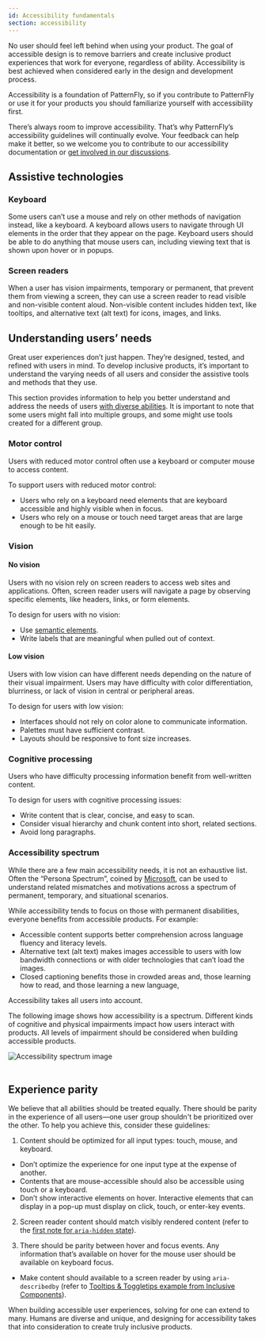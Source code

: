 ```yaml
---
id: Accessibility fundamentals
section: accessibility
---
```


No user should feel left behind when using your product. The goal of accessible design is to remove barriers and create inclusive product experiences that work for everyone, regardless of ability. Accessibility is best achieved when considered early in the design and development process. 

Accessibility is a foundation of PatternFly, so if you contribute to PatternFly or use it for your products you should familiarize yourself with accessibility first.

There’s always room to improve accessibility. That’s why PatternFly’s accessibility guidelines will continually evolve. Your feedback can help make it better, so we welcome you to contribute to our accessibility documentation or [get involved in our discussions](https://github.com/orgs/patternfly/discussions). 

## Assistive technologies

### Keyboard
Some users can’t use a mouse and rely on other methods of navigation instead, like a keyboard. A keyboard allows users to navigate through UI elements in the order that they appear on the page. Keyboard users should be able to do anything that mouse users can, including viewing text that is shown upon hover or in popups.  

### Screen readers
When a user has vision impairments, temporary or permanent, that prevent them from viewing a screen, they can use a screen reader to read visible and non-visible content aloud. Non-visible content includes hidden text, like tooltips, and alternative text (alt text) for icons, images, and links. 

## Understanding users’ needs
Great user experiences don’t just happen. They’re designed, tested, and refined with users in mind. To develop inclusive products, it’s important to understand the varying needs of all users and consider the assistive tools and methods that they use.

This section provides information to help you better understand and address the needs of users [with diverse abilities](https://www.a11yproject.com/posts/accessibility-is-blind-people/). It is important to note that some users might fall into multiple groups, and some might use tools created for a different group.

### Motor control
Users with reduced motor control often use a keyboard or computer mouse to access content.

To support users with reduced motor control: 
- Users who rely on a keyboard need elements that are keyboard accessible and highly visible when in focus.
- Users who rely on a mouse or touch need target areas that are large enough to be hit easily.

### Vision

#### No vision 
Users with no vision rely on screen readers to access web sites and applications. Often, screen reader users will navigate a page by observing specific elements, like headers, links, or form elements.

To design for users with no vision:

- Use [semantic elements](w3schools.com/html/html5_semantic_elements.asp).
- Write labels that are meaningful when pulled out of context.

#### Low vision
Users with low vision can have different needs depending on the nature of their visual impairment. Users may have difficulty with color differentiation, blurriness, or lack of vision in central or peripheral areas.

To design for users with low vision:

- Interfaces should not rely on color alone to communicate information.
- Palettes must have sufficient contrast.
- Layouts should be responsive to font size increases.

### Cognitive processing 
Users who have difficulty processing information benefit from well-written content.

To design for users with cognitive processing issues:

- Write content that is clear, concise, and easy to scan.
- Consider visual hierarchy and chunk content into short, related sections. 
- Avoid long paragraphs.

### Accessibility spectrum
While there are a few main accessibility needs, it is not an exhaustive list. Often the “Persona Spectrum”, coined by [Microsoft](https://download.microsoft.com/download/b/0/d/b0d4bf87-09ce-4417-8f28-d60703d672ed/inclusive_toolkit_manual_final.pdf), can be used to understand related mismatches and motivations across a spectrum of permanent, temporary, and situational scenarios.

While accessibility tends to focus on those with permanent disabilities, everyone benefits from accessible products. For example:

- Accessible content supports better comprehension across language fluency and literacy levels.
- Alternative text (alt text) makes images accessible to users with low bandwidth connections or with older technologies that can’t load the images.
- Closed captioning benefits those in crowded areas and, those learning how to read, and those learning a new language,

Accessibility takes all users into account.

<p className="ws-p pf-v5-u-screen-reader">
  The following image shows how accessibility is a spectrum. Different kinds of cognitive and physical impairments impact how users interact with products. All levels of impairment should be considered when building accessible products.
</p>

<img src="./PF-a11y.png" alt="Accessibility spectrum image" />
<br />
<br />

## Experience parity
We believe that all abilities should be treated equally. There should be parity in the experience of all users—one user group shouldn't be prioritized over the other.
To help you achieve this, consider these guidelines:

1. Content should be optimized for all input types: touch, mouse, and keyboard.
  - Don’t optimize the experience for one input type at the expense of another.
  - Contents that are mouse-accessible should also be accessible using touch or a keyboard.
  - Don’t show interactive elements on hover. Interactive elements that can display in a pop-up must display on click, touch, or enter-key events.

2. Screen reader content should match visibly rendered content (refer to the [first note for `aria-hidden` state](https://www.w3.org/TR/wai-aria/#aria-hidden)).

3. There should be parity between hover and focus events. Any information that’s available on hover for the mouse user should be available on keyboard focus.
  - Make content should available to a screen reader by using `aria-describedby` (refer to [Tooltips & Toggletips example from Inclusive Components](https://inclusive-components.design/tooltips-toggletips/)).

When building accessible user experiences, solving for one can extend to many. Humans are diverse and unique, and designing for accessibility takes that into consideration to create truly inclusive products.
